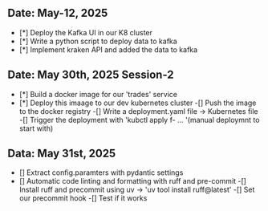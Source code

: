 ## Date: May-12, 2025

- [*] Deploy the Kafka UI in our K8 cluster
- [*] Write a python script to deploy data to kafka
- [*] Implement kraken API and added the data to kafka
## Date: May 30th, 2025 Session-2
- [*] Build a docker image for our 'trades' service
- [*]  Deploy this imaage to our dev kubernetes cluster
      -[] Push the image to the docker registry
      -[] Write a deployment.yaml file -> Kubernetes file
      -[] Trigger the deployment with 'kubctl apply f- ... '(manual deploymnt to start with)
## Data: May 31st, 2025
-   [] Extract config.paramters with pydantic settings
-   [] Automatic code linting and formatting with ruff and pre-commit
    -[] Install ruff and precommit using uv -> 'uv tool install ruff@latest'
    -[] Set our precommit hook
    -[] Test if it works